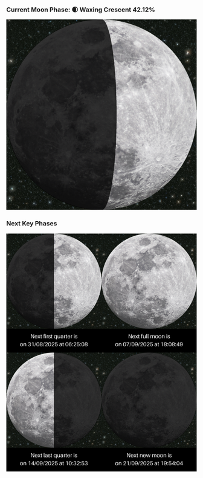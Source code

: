 ### Current Moon Phase: 🌒 Waxing Crescent 42.12%
![Moon Phase](moonphase.png)
### Next Key Phases
![Gallery](gallery.png)